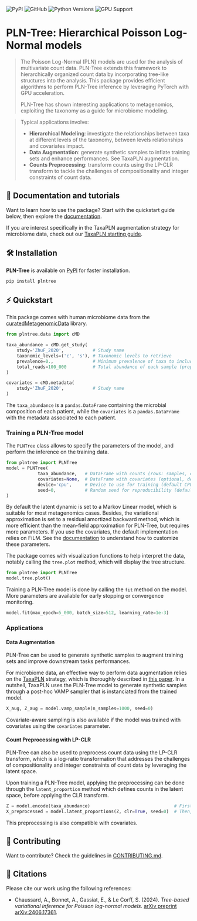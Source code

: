 ![PyPI](https://img.shields.io/pypi/v/plntree)
![GitHub](https://img.shields.io/github/license/AlexandreChaussard/PLNTree-package)
![Python Versions](https://img.shields.io/badge/python-3.8+-blue)
![GPU Support](https://img.shields.io/badge/GPU-Supported-brightgreen)
# PLN-Tree: Hierarchical Poisson Log-Normal models
> The Poisson Log-Normal (PLN) models are used for the
> analysis of multivariate count data. PLN-Tree extends this framework to 
> hierarchically organized count data by incorporating tree-like structures
> into the analysis. This package provides efficient algorithms to perform PLN-Tree inference
> by leveraging PyTorch with GPU acceleration.
> 
> PLN-Tree has shown interesting applications to metagenomics, exploiting the taxonomy 
> as a guide for microbiome modeling. 

> Typical applications involve:
> - **Hierarchical Modeling**: investigate the relationships between taxa at different levels of the taxonomy, between levels relationships and covariates impact.
> - **Data Augmentation**: generate synthetic samples to inflate training sets and enhance performances. See TaxaPLN augmentation.
> - **Counts Preprocessing**: transform counts using the LP-CLR transform to tackle the challenges of compositionality and integer constraints of count data.

## 📖 Documentation and tutorials

Want to learn how to use the package? 
Start with the quickstart guide below, 
then explore the [documentation](https://github.com/AlexandreChaussard/PLNTree-package/wiki).

If you are interest specifically in the TaxaPLN augmentation strategy for microbiome data, check out our [TaxaPLN starting guide](https://github.com/AlexandreChaussard/PLNTree-package/blob/master/taxapln/README.md).

## 🛠 Installation

**PLN-Tree** is available on [PyPI](https://pypi.org/project/plntree/) for faster installation.

```sh
pip install plntree
```

## ⚡️ Quickstart

This package comes with human microbiome data from the [curatedMetagenomicData](https://waldronlab.io/curatedMetagenomicData/index.html) library.
```python
from plntree.data import cMD

taxa_abundance = cMD.get_study(
    study='ZhuF_2020',           # Study name
    taxonomic_levels=('c', 's'), # Taxonomic levels to retrieve
    prevalence=0.,               # Minimum prevalence of taxa to include
    total_reads=100_000          # Total abundance of each sample (proportions to counts)
)

covariates = cMD.metadata(
    study='ZhuF_2020',           # Study name
)
```

The `taxa_abundance` is a `pandas.DataFrame` containing the microbial composition 
of each patient, while the `covariates` is a `pandas.DataFrame` with the metadata 
associated to each patient.

### Training a PLN-Tree model

The `PLNTree` class allows to specify the parameters of the model, and perform the inference on the training data.
```python
from plntree import PLNTree
model = PLNTree(
            taxa_abundance,   # DataFrame with counts (rows: samples, columns: taxa)
            covariates=None,  # DataFrame with covariates (optional, default None)
            device='cpu',     # Device to use for training (default CPU, or 'cuda' for GPU)
            seed=0,           # Random seed for reproducibility (default None)
)
```
By default the latent dynamic is set to a Markov Linear model, which is suitable for most metagenomics cases.
Besides, the variational approximation is set to a residual amortized backward method, which is more efficient than
the mean-field approximation for PLN-Tree, but requires more parameters. If you use the covariates,
the default implementation relies on FiLM.
See the [documentation]() to understand how to customize these parameters.

The package comes with visualization functions to help interpret the data, notably
calling the `tree.plot` method, which will display the tree structure.
```python
from plntree import PLNTree
model.tree.plot()
```

Training a PLN-Tree model is done by calling the `fit` method on the model. 
More parameters are available for early stopping or convergence monitoring.
```python
model.fit(max_epoch=5_000, batch_size=512, learning_rate=1e-3)
```

### Applications

#### Data Augmentation
PLN-Tree can be used to generate synthetic samples to augment training sets and 
improve downstream tasks performances.

For microbiome data, an effective way to perform data augmentation relies on the [TaxaPLN](https://github.com/AlexandreChaussard/PLNTree-package/blob/master/taxapln/README.md) strategy,
which is thoroughly described in [this paper](). In a nutshell, TaxaPLN uses the PLN-Tree model to generate synthetic samples
through a post-hoc VAMP sampler that is instanciated from the trained model.
```python
X_aug, Z_aug = model.vamp_sample(n_samples=1000, seed=0)
```
Covariate-aware sampling is also available if the model was trained with covariates using the `covariates` parameter.

#### Count Preprocessing with LP-CLR
PLN-Tree can also be used to preprocess count data using the LP-CLR transform, 
which is a log-ratio transformation that addresses the challenges of compositionality 
and integer constraints of count data by leveraging the latent space.

Upon training a PLN-Tree model, applying the preprocessing can be done through the `latent_proportion` method
which defines counts in the latent space, before applying the CLR transform.
```python
Z = model.encode(taxa_abundance)                                # First, encode the counts to the latent space
X_preprocessed = model.latent_proportions(Z, clr=True, seed=0)  # Then, apply the LP-CLR transform
```
This preprocessing is also compatible with covariates.

## 👐 Contributing

Want to contribute? Check the guidelines in [CONTRIBUTING.md](https://github.com/AlexandreChaussard/PLNTree-package/blob/master/CONTRIBUTING.md).

## 📜 Citations

Please cite our work using the following references:

- Chaussard, A., Bonnet, A., Gassiat, E., & Le Corff, S. (2024). *Tree-based variational inference for Poisson log-normal models.* [arXiv preprint arXiv:2406.17361](https://arxiv.org/abs/2406.17361).


